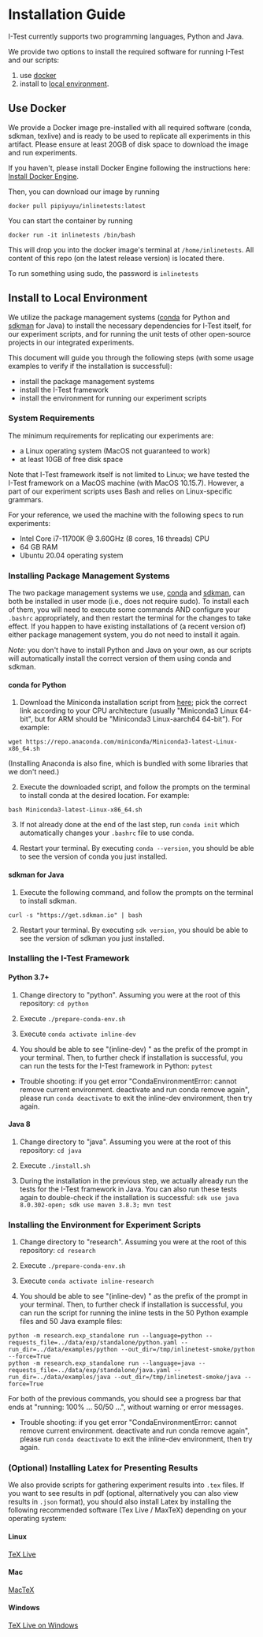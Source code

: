 # Installation Guide

I-Test currently supports two programming languages, Python and Java.

We provide two options to install the required software for running
I-Test and our scripts:
1. use [docker][sec-docker]
2. install to [local environment][sec-local]. 

## Use Docker
[sec-docker]: #docker

We provide a Docker image pre-installed with all required software
(conda, sdkman, texlive) and is ready to be used to replicate all
experiments in this artifact.  Please ensure at least 20GB of disk
space to download the image and run experiments.

If you haven't, please install Docker Engine following the
instructions here: [Install Docker Engine][docker-webpage].

Then, you can download our image by running
```
docker pull pipiyuyu/inlinetests:latest
```

You can start the container by running
```
docker run -it inlinetests /bin/bash
```

This will drop you into the docker image's terminal at
`/home/inlinetests`.  All content of this repo (on the latest release
version) is located there.  

To run something using sudo, the password is `inlinetests`


## Install to Local Environment
[sec-local]: #local

We utilize the package management systems
([conda][conda-webpage] for Python and [sdkman][sdkman-webpage] for
Java) to install the necessary dependencies for I-Test itself, for our
experiment scripts, and for running the unit tests of other
open-source projects in our integrated experiments.

This document will guide you through the following steps (with some
usage examples to verify if the installation is successful):
- install the package management systems
- install the I-Test framework
- install the environment for running our experiment scripts


### System Requirements

The minimum requirements for replicating our experiments are:
- a Linux operating system (MacOS not guaranteed to work)
- at least 10GB of free disk space

Note that I-Test framework itself is not limited to Linux; we have
tested the I-Test framework on a MacOS machine (with MacOS 10.15.7).
However, a part of our experiment scripts uses Bash and relies on
Linux-specific grammars.

For your reference, we used the machine with the following specs to
run experiments:
- Intel Core i7-11700K @ 3.60GHz (8 cores, 16 threads) CPU
- 64 GB RAM
- Ubuntu 20.04 operating system


### Installing Package Management Systems

The two package management systems we use, [conda][conda-webpage] and
[sdkman][sdkman-webpage], can both be installed in user mode (i.e.,
does not require sudo).  To install each of them, you will need to
execute some commands AND configure your `.bashrc` appropriately, and
then restart the terminal for the changes to take effect.  If you
happen to have existing installations of (a recent version of) either
package management system, you do not need to install it again.

*Note*: you don't have to install Python and Java on your own, as our
scripts will automatically install the correct version of them using
conda and sdkman.

#### conda for Python

1. Download the Miniconda installation script from
   [here](https://docs.conda.io/en/latest/miniconda.html#latest-miniconda-installer-links);
   pick the correct link according to your CPU architecture (usually
   "Miniconda3 Linux 64-bit", but for ARM should be "Miniconda3
   Linux-aarch64 64-bit").
   For example:
```
wget https://repo.anaconda.com/miniconda/Miniconda3-latest-Linux-x86_64.sh
```

(Installing Anaconda is also fine, which is bundled with some
libraries that we don't need.)

2. Execute the downloaded script, and follow the prompts on the
   terminal to install conda at the desired location. For example:

```
bash Miniconda3-latest-Linux-x86_64.sh
```

3. If not already done at the end of the last step, run `conda init` which automatically changes your `.bashrc` file to use conda.

4. Restart your terminal. By executing `conda --version`, you should be able to see the version of conda you just installed.


#### sdkman for Java

1. Execute the following command, and follow the prompts on the
   terminal to install sdkman.

```
curl -s "https://get.sdkman.io" | bash
```

2. Restart your terminal. By executing `sdk version`, you should be able to see the version of sdkman you just installed.


### Installing the I-Test Framework

#### Python 3.7+

1. Change directory to "python". Assuming you were at the root of this
   repository: `cd python`

2. Execute `./prepare-conda-env.sh`

3. Execute `conda activate inline-dev`

4. You should be able to see "(inline-dev) " as the prefix of the
   prompt in your terminal. Then, to further check if installation is
   successful, you can run the tests for the I-Test framework in
   Python: `pytest`

* Trouble shooting: if you get error "CondaEnvironmentError: cannot
  remove current environment. deactivate and run conda remove again",
  please run `conda deactivate` to exit the inline-dev environment,
  then try again.

#### Java 8

1. Change directory to "java". Assuming you were at the root of this
   repository: `cd java`

2. Execute `./install.sh`

3. During the installation in the previous step, we actually already
   run the tests for the I-Test framework in Java.  You can also run
   these tests again to double-check if the installation is
   successful: `sdk use java 8.0.302-open; sdk use maven 3.8.3; mvn test`


### Installing the Environment for Experiment Scripts

1. Change directory to "research". Assuming you were at the root of
   this repository: `cd research`

2. Execute `./prepare-conda-env.sh`

3. Execute `conda activate inline-research`

4. You should be able to see "(inline-dev) " as the prefix of the
   prompt in your terminal. Then, to further check if installation is
   successful, you can run the script for running the inline tests in
   the 50 Python example files and 50 Java example files:

```
python -m research.exp_standalone run --language=python --requests_file=../data/exp/standalone/python.yaml --run_dir=../data/examples/python --out_dir=/tmp/inlinetest-smoke/python --force=True
python -m research.exp_standalone run --language=java --requests_file=../data/exp/standalone/java.yaml --run_dir=../data/examples/java --out_dir=/tmp/inlinetest-smoke/java --force=True
```

For both of the previous commands, you should see a progress bar that ends at "running: 100% ... 50/50 ...", without warning or error messages.


* Trouble shooting: if you get error "CondaEnvironmentError: cannot
  remove current environment. deactivate and run conda remove again",
  please run `conda deactivate` to exit the inline-dev environment,
  then try again.

### (Optional) Installing Latex for Presenting Results

We also provide scripts for gathering experiment results into `.tex`
files. If you want to see results in pdf (optional, alternatively you
can also view results in `.json` format), you should also install
Latex by installing the following recommended software (Tex Live /
MaxTeX) depending on your operating system:

#### Linux
[TeX Live](https://tug.org/texlive/quickinstall.html)
#### Mac
[MacTeX](https://tug.org/mactex/)
#### Windows
[TeX Live on Windows](https://tug.org/texlive/windows.html#install)

[docker-webpage]: https://docs.docker.com/engine/install/
[conda-webpage]: https://docs.conda.io/en/latest/
[sdkman-webpage]: https://sdkman.io/